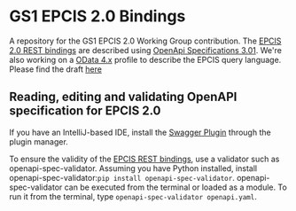 # GS1 EPCIS 2.0 Bindings



A repository for the GS1 EPCIS 2.0 Working Group contribution.
The [EPCIS 2.0 REST bindings](openapi.yaml) are described using
[OpenApi Specifications 3.01](https://github.com/OAI/OpenAPI-Specification/). We're also working on a
[OData 4.x](https://www.odata.org) profile to describe the EPCIS query language. Please find the draft [here](EPCIS_query_odata.md)


## Reading, editing and validating OpenAPI specification for EPCIS 2.0


If you have an IntelliJ-based IDE, install the [Swagger Plugin](https://github.com/zalando/intellij-swagger)
through the plugin manager.

To ensure the validity of the [EPCIS REST bindings](openapi.yaml), use a validator such as openapi-spec-validator.
Assuming you have Python installed, install openapi-spec-validator:`pip install openapi-spec-validator`.
openapi-spec-validator can be executed from the terminal or loaded as a module. To run it from the terminal, type
`openapi-spec-validator openapi.yaml`.
